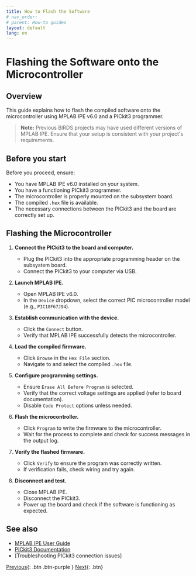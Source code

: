 ```yaml
---
title: How to Flash the Software
# nav_order: 
# parent: How-to guides
layout: default
lang: en
---
```


# Flashing the Software onto the Microcontroller

## Overview

This guide explains how to flash the compiled software onto the microcontroller using MPLAB IPE v6.0 and a PICkit3 programmer.

> **Note:** Previous BIRDS projects may have used different versions of MPLAB IPE. Ensure that your setup is consistent with your project's requirements.

## Before you start

Before you proceed, ensure:

* You have MPLAB IPE v6.0 installed on your system.
* You have a functioning PICkit3 programmer.
* The microcontroller is properly mounted on the subsystem board.
* The compiled `.hex` file is available.
* The necessary connections between the PICkit3 and the board are correctly set up.

## Flashing the Microcontroller

1. **Connect the PICkit3 to the board and computer.**
   
   - Plug the PICkit3 into the appropriate programming header on the subsystem board.
   - Connect the PICkit3 to your computer via USB.

2. **Launch MPLAB IPE.**
   
   - Open MPLAB IPE v6.0.
   - In the `Device` dropdown, select the correct PIC microcontroller model (e.g., `PIC18F67J94`).

3. **Establish communication with the device.**
   
   - Click the `Connect` button.
   - Verify that MPLAB IPE successfully detects the microcontroller.

4. **Load the compiled firmware.**
   
   - Click `Browse` in the `Hex File` section.
   - Navigate to and select the compiled `.hex` file.

5. **Configure programming settings.**
   
   - Ensure `Erase All Before Program` is selected.
   - Verify that the correct voltage settings are applied (refer to board documentation).
   - Disable `Code Protect` options unless needed.

6. **Flash the microcontroller.**
   
   - Click `Program` to write the firmware to the microcontroller.
   - Wait for the process to complete and check for success messages in the output log.

7. **Verify the flashed firmware.**
   
   - Click `Verify` to ensure the program was correctly written.
   - If verification fails, check wiring and try again.

8. **Disconnect and test.**
   
   - Close MPLAB IPE.
   - Disconnect the PICkit3.
   - Power up the board and check if the software is functioning as expected.

## See also

* [MPLAB IPE User Guide](https://www.microchip.com/)
* [PICkit3 Documentation](https://www.microchip.com/)
* [Troubleshooting PICkit3 connection issues]





[Previous]({{site.url}}/how-tos){: .btn .btn-purple }
[Next]({{site.url}}/how-tos){: .btn}